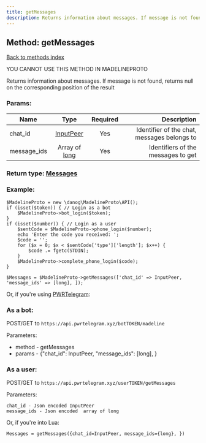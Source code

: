 ```yaml
---
title: getMessages
description: Returns information about messages. If message is not found, returns null on the corresponding position of the result
---
```

## Method: getMessages  
[Back to methods index](index.md)


YOU CANNOT USE THIS METHOD IN MADELINEPROTO


Returns information about messages. If message is not found, returns null on the corresponding position of the result

### Params:

| Name     |    Type       | Required | Description |
|----------|:-------------:|:--------:|------------:|
|chat\_id|[InputPeer](../types/InputPeer.md) | Yes|Identifier of the chat, messages belongs to|
|message\_ids|Array of [long](../types/long.md) | Yes|Identifiers of the messages to get|


### Return type: [Messages](../types/Messages.md)

### Example:


```
$MadelineProto = new \danog\MadelineProto\API();
if (isset($token)) { // Login as a bot
    $MadelineProto->bot_login($token);
}
if (isset($number)) { // Login as a user
    $sentCode = $MadelineProto->phone_login($number);
    echo 'Enter the code you received: ';
    $code = '';
    for ($x = 0; $x < $sentCode['type']['length']; $x++) {
        $code .= fgetc(STDIN);
    }
    $MadelineProto->complete_phone_login($code);
}

$Messages = $MadelineProto->getMessages(['chat_id' => InputPeer, 'message_ids' => [long], ]);
```

Or, if you're using [PWRTelegram](https://pwrtelegram.xyz):

### As a bot:

POST/GET to `https://api.pwrtelegram.xyz/botTOKEN/madeline`

Parameters:

* method - getMessages
* params - {"chat_id": InputPeer, "message_ids": [long], }



### As a user:

POST/GET to `https://api.pwrtelegram.xyz/userTOKEN/getMessages`

Parameters:

```
chat_id - Json encoded InputPeer
message_ids - Json encoded  array of long

```

Or, if you're into Lua:

```
Messages = getMessages({chat_id=InputPeer, message_ids={long}, })
```

